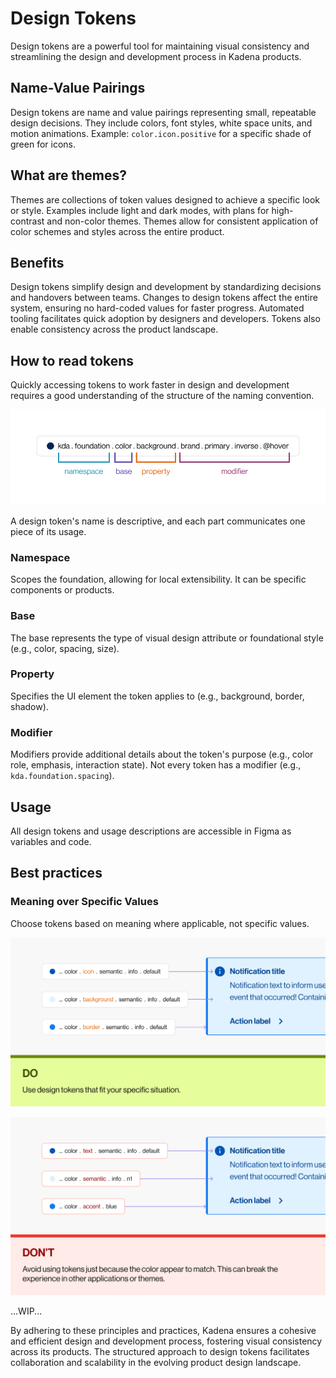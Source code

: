# Design Tokens
Design tokens are a powerful tool for maintaining visual consistency and streamlining the design and development process in Kadena products.

## Name-Value Pairings
Design tokens are name and value pairings representing small, repeatable design decisions. They include colors, font styles, white space units, and motion animations. Example: `color.icon.positive` for a specific shade of green for icons.

## What are themes?
Themes are collections of token values designed to achieve a specific look or style. Examples include light and dark modes, with plans for high-contrast and non-color themes. Themes allow for consistent application of color schemes and styles across the entire product.

## Benefits
Design tokens simplify design and development by standardizing decisions and handovers between teams. Changes to design tokens affect the entire system, ensuring no hard-coded values for faster progress. Automated tooling facilitates quick adoption by designers and developers. Tokens also enable consistency across the product landscape.

## How to read tokens
Quickly accessing tokens to work faster in design and development requires a good understanding of the structure of the naming convention.

![Design Token Namespace](https://raw.githubusercontent.com/kadena-community/design-system/main/assets/images/doc/namespace.png)

A design token's name is descriptive, and each part communicates one piece of its usage.

### Namespace
Scopes the foundation, allowing for local extensibility. It can be specific components or products.

### Base
The base represents the type of visual design attribute or foundational style (e.g., color, spacing, size).

### Property
Specifies the UI element the token applies to (e.g., background, border, shadow).

### Modifier
Modifiers provide additional details about the token's purpose (e.g., color role, emphasis, interaction state). Not every token has a modifier (e.g., `kda.foundation.spacing`).

## Usage
All design tokens and usage descriptions are accessible in Figma as variables and code.

## Best practices

### Meaning over Specific Values
Choose tokens based on meaning where applicable, not specific values.

![Use design tokens that fit your specific situation.](https://raw.githubusercontent.com/kadena-community/design-system/main/assets/images/doc/do-meaning.png)

![Avoid using tokens just because the color appears to match. This can break the experience in other applications or themes.](https://raw.githubusercontent.com/kadena-community/design-system/main/assets/images/doc/dont-meaning.png)


...WIP...

By adhering to these principles and practices, Kadena ensures a cohesive and efficient design and development process, fostering visual consistency across its products. The structured approach to design tokens facilitates collaboration and scalability in the evolving product design landscape.